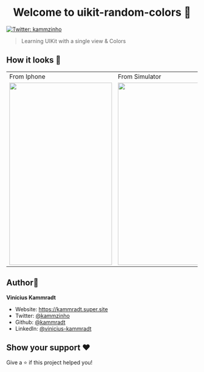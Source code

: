 <h1 align="center">Welcome to uikit-random-colors 👋</h1>
<p>
  <a href="https://twitter.com/kammzinho" target="_blank">
    <img alt="Twitter: kammzinho" src="https://img.shields.io/twitter/follow/kammzinho.svg?style=social" />
  </a>
</p>

> Learning UIKit with a single view & Colors

## How it looks 📸



<table>
  <tr>
     <td>From Iphone</td>
     <td>From Simulator</td>
  </tr>
  <tr>
    <td><img src="https://user-images.githubusercontent.com/34798570/202918360-c605b6f4-6732-44da-9b2e-549818cf5369.mp4" width=270 height=480></td>
    <td><img src="https://user-images.githubusercontent.com/34798570/202918372-11d705ea-e881-4e18-92e4-6efe4e98f334.mov" width=270 height=480></td>
  </tr>
 </table>

## Author👤

**Vinícius Kammradt**

* Website: https://kammradt.super.site
* Twitter: [@kammzinho](https://twitter.com/kammzinho)
* Github: [@kammradt](https://github.com/kammradt)
* LinkedIn: [@vinicius-kammradt](https://linkedin.com/in/vinicius-kammradt)

## Show your support ♥️

Give a ⭐️ if this project helped you!
